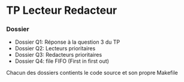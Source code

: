 # TP Lecteur Redacteur

### Dossier
* Dossier Q1: Réponse à la question 3 du TP
* Dossier Q2: Lecteurs prioritaires
* Dossier Q3: Redacteurs prioritaires
* Dossier Q4: file FIFO (First in first out)


Chacun des dossiers contients le code source et son propre Makefile

